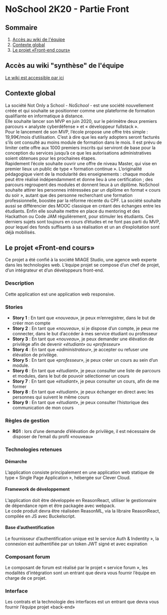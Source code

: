 # NoSchool 2K20 - Partie Front

## Sommaire
1. [Accès au wiki de l'équipe](#wiki)
2. [Contexte global](#context)
3. [Le projet «Front-end cours»](#project)

## <a id="wiki"></a>Accès au wiki "synthèse" de l'équipe
[Le wiki est accessible par ici](https://github.com/NoSchool2K20/2FrontCours/wiki)


## <a id="context"></a>Contexte global
La société Not Only a School - _NoSchool_ - est une société nouvellement créée et qui souhaite se positionner comme une plateforme de formation qualifiante en informatique à distance. <br/>
Elle souhaite lancer son MVP en juin 2020, sur le périmètre deux premiers parcours « analyste cyberdéfense »
et « développeur fullstack ». <br/>
Pour le lancement de son MVP, l’école propose une offre très simple : 19,99€/mois d’utilisation. C’est à dire que les early adopters seront facturés s’ils ont consulté au moins module de formation dans le mois. Il est prévu de limiter cette offre aux 1000 premiers inscrits qui serviront de base pour la conception du services jusqu’à ce que les autorisations administratives soient obtenues pour les prochaines étapes.<br/>
Rapidement l’école souhaite ouvrir une offre de niveau Master, qui vise en premier lieux un public de type « formation continue ». L’originalité pédagogique vient de la modularité des enseignements : chaque module peut être réalisé indépendamment et donne lieu à une certification ; des parcours regroupent des modules et donnent lieux à un diplôme. NoSchool souhaite attirer les personnes intéressées par un diplôme en format « cours du soir », autant que des personne recherchant une formation professionnelle, boostée par la réforme récente du CPF. La société souhaite aussi se différencier des MOOC classique en créant des échanges entre les étudiants. Enfin elle souhaite mettre en place du mentoring et des Hackathon ou Code JAM régulièrement, pour stimuler les étudiants. Ces derniers sujets sont toujours en cours d’études et ne font pas parti du MVP, pour lequel des fonds suffisants à sa réalisation et un an d’exploitation sont déjà mobilisés.

## <a id="project"></a> Le projet «Front-end cours»
Ce projet a été confié à la société MIAGE Studio, une agence web experte dans les technologies web. L’équipe projet se compose d’un chef de projet, d’un intégrateur et d’un développeurs front-end.

### Description
Cette application est une application web responsive.

### Stories
- **Story 1** : En tant que _«nouveau»_, je peux m’enregistrer, dans le but de créer mon compte
- **Story 2** : En tant que _«nouveau»_, si je dispose d’un compte, je peux me connecter, dans le but d’accéder à mes service étudiant ou professeur
- **Story 3** : En tant que _«nouveau»_, je peux demander une élévation de privilège afin de devenir _«étudiant»_ ou _«professeur»_
- **Story 4** : En tant que _«administrateur»_, je accepter ou refuser une élévation de privilège.
- **Story 5** : En tant que _«professeur»_, je peux créer un cours au sein d’un module.
- **Story 6** : En tant que _«étudiant»_, je peux consulter une liste de parcours et modules, dans le but de pouvoir sélectionner un cours
- **Story 7** : En tant que _«étudiant»_, je peux consulter un cours, afin de me former
- **Story 8** : En tant que _«étudiant»_, je peux échanger en direct avec les personnes qui suivent le même cours
- **Story 9** : En tant que _«étudiant»_, je peux consulter l’historique des communication de mon cours

### Règles de gestion
- **RG1** : lors d’une demande d’élévation de privilège, il est nécessaire de disposer de l’email du profil «nouveau»

### Technologies retenues
#### Démarche
L’application consiste principalement en une application web statique de type « Single Page Application », hébergée sur Clever Cloud.

#### Framework de développement
L’application doit être développée en ReasonReact, utiliser le gestionnaire de dépendance npm et être packagée avec webpack.<br/>
Le code produit devra être réaliséen ReasonML, via la libraire ReasonReact, compilée en JS avec Buckelscript.

#### Base d’authentification
Le fournisseur d’authentification unique est le service Auth & Indentity », la connexion est authentifiée par un token JWT signé et avec expiration

### Composant forum
Le composant de forum est réalisé par le projet « service forum », les modalités d’intégration sont un entrant que devra vous fournir l’équipe en charge de ce projet.

### Interface
Les contrats et la technologie des interfaces est un entrant que devra vous fournir l’équipe projet «back-end»